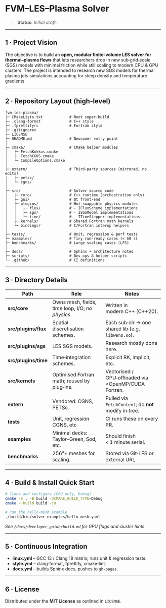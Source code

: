 # FVM–LES–Plasma Solver

> **Status:** _Initial draft._

---

## 1&nbsp;· Project Vision

The objective is to build an **open, modular finite‑volume LES solver for thermal–plasma flows** that lets researchers drop in new sub‑grid‑scale (SGS) models with minimal friction while still scaling to modern CPU & GPU clusters. The project is intended to research new SGS models for thermal plasma jets simulations accounting for steep density and temperature gradients.

---

## 2&nbsp;· Repository Layout (high‑level)

```text
fvm-les-plasma/
├─ CMakeLists.txt            # Root super‑build
├─ .clang-format             # C++ style
├─ .fprettifyrc              # Fortran style
├─ .gitignorev
├─ LICENSE
├─ README.md                 # Newcomer entry point
│
├─ cmake/                    # CMake helper modules
│   ├─ FetchKokkos.cmake
│   ├─ FetchCGNS.cmake
│   └─ CompileOptions.cmake
│
├─ extern/                   # Third‑party sources (mirrored, no edits)
│   ├─ petsc/
│   └─ cgns/
│
├─ src/                      # Solver source code
│   ├─ core/                 # C++ runtime (orchestration only)
│   ├─ gui/                  # Qt front‑end
│   ├─ plugins/              # Hot‑swappable physics modules
│   │   ├─ flux/             # ‑ IFluxScheme implementations
│   │   ├─ sgs/              # ‑ ISGSModel implementations
│   │   └─ time/             # ‑ ITimeStepper implementations
│   ├─ kernels/              # Shared Fortran math kernels
│   └─ bindings/             # C/Fortran interop helpers
│
├─ tests/                    # Unit, regression & perf tests
├─ examples/                 # Tiny run‑ready cases (< 60 s)
├─ benchmarks/               # Large scaling cases (LFS)
│
├─ docs/                     # Sphinx + architecture notes
├─ scripts/                  # Dev‑ops & helper scripts
└─ .github/                  # CI definitions
```

---

## 3&nbsp;· Directory Details

| Path | Role | Notes |
|------|------|-------|
| **src/core** | Owns mesh, fields, time loop, I/O; _no physics_. | Written in modern C++ (C++20). |
| **src/plugins/flux** | Spatial discretisation schemes. | Each sub‑dir → one shared lib (e.g. `libweno.so`). |
| **src/plugins/sgs** | LES SGS models. | Research mostly done here. |
| **src/plugins/time** | Time‑integration schemes. | Explicit RK, implicit, etc. |
| **src/kernels** | Optimised Fortran math; reused by plug‑ins. | Vectorised / GPU‑offloaded via >OpenMP/CUDA Fortran. |
| **extern** | Vendored: CGNS, PETSc. | Pulled via `FetchContent`; do **not** modify in‑tree. |
| **tests** | Unit, regression CGNS, etc | CI runs these on every PR. |
| **examples** | Minimal decks: Taylor–Green, Sod, etc. | Should finish < 1 minute serial. |
| **benchmarks** | 256³+ meshes for scaling. | Stored via Git‑LFS or external URL. |

---

## 4&nbsp;· Build & Install Quick Start

```bash
# Clone and configure (CPU only, Debug)
cmake -S . -B build -DCMAKE_BUILD_TYPE=Debug
cmake --build build -j8

# Run the hello‑mesh example
./build/bin/solver examples/hello_mesh.yaml
```

*See `/docs/developer_guide/build.md` for GPU flags and cluster hints.*

---

## 5&nbsp;· Continuous Integration

* **linux.yml** – GCC 13 / Clang 18 matrix; runs unit & regression tests.
* **style.yml** – clang‑format, fprettify, cmake‑lint.
* **docs.yml** – builds Sphinx docs, pushes to `gh-pages`.

---

## 6&nbsp;· License

Distributed under the **MIT License** as outlined in `LICENSE`.

